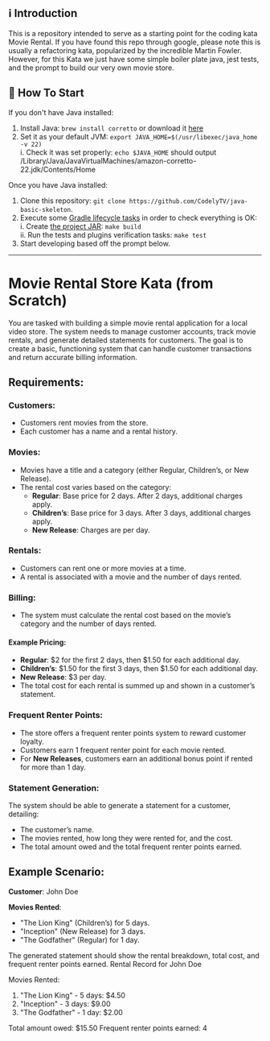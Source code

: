 ## ℹ️ Introduction

This is a repository intended to serve as a starting point for the coding kata Movie Rental.
If you have found this repo through google, please note this is usually a refactoring kata, popularized by the incredible Martin Fowler. However, for this Kata we just have some simple boiler plate java, jest tests, and the prompt to build our very own movie store.

## 🏁 How To Start
If you don't have Java installed:

1. Install Java: `brew install corretto` or download it [here](https://docs.aws.amazon.com/corretto/)
2. Set it as your default JVM: `export JAVA_HOME=$(/usr/libexec/java_home -v 22)`  
  i. Check it was set properly: `echo $JAVA_HOME` should output /Library/Java/JavaVirtualMachines/amazon-corretto-22.jdk/Contents/Home

Once you have Java installed:
1. Clone this repository: `git clone https://github.com/CodelyTV/java-basic-skeleton`.
2. Execute some [Gradle lifecycle tasks](https://docs.gradle.org/current/userguide/java_plugin.html#lifecycle_tasks) in order to check everything is OK:  
    i. Create [the project JAR](https://docs.gradle.org/current/userguide/java_plugin.html#sec:jar): `make build`  
    ii. Run the tests and plugins verification tasks: `make test`
3. Start developing based off the prompt below.

----------------------------------------------------------------------------------
# Movie Rental Store Kata (from Scratch)

You are tasked with building a simple movie rental application for a local video store. The system needs to manage customer accounts, track movie rentals, and generate detailed statements for customers. The goal is to create a basic, functioning system that can handle customer transactions and return accurate billing information.

## Requirements:

### Customers:
- Customers rent movies from the store.
- Each customer has a name and a rental history.

### Movies:
- Movies have a title and a category (either Regular, Children’s, or New Release).
- The rental cost varies based on the category:
  - **Regular**: Base price for 2 days. After 2 days, additional charges apply.
  - **Children’s**: Base price for 3 days. After 3 days, additional charges apply.
  - **New Release**: Charges are per day.

### Rentals:
- Customers can rent one or more movies at a time.
- A rental is associated with a movie and the number of days rented.

### Billing:
- The system must calculate the rental cost based on the movie’s category and the number of days rented.

#### Example Pricing:
- **Regular**: $2 for the first 2 days, then $1.50 for each additional day.
- **Children’s**: $1.50 for the first 3 days, then $1.50 for each additional day.
- **New Release**: $3 per day.
- The total cost for each rental is summed up and shown in a customer’s statement.

### Frequent Renter Points:
- The store offers a frequent renter points system to reward customer loyalty.
- Customers earn 1 frequent renter point for each movie rented.
- For **New Releases**, customers earn an additional bonus point if rented for more than 1 day.

### Statement Generation:
The system should be able to generate a statement for a customer, detailing:
- The customer’s name.
- The movies rented, how long they were rented for, and the cost.
- The total amount owed and the total frequent renter points earned.

## Example Scenario:
**Customer**: John Doe

**Movies Rented**:
- "The Lion King" (Children’s) for 5 days.
- "Inception" (New Release) for 3 days.
- "The Godfather" (Regular) for 1 day.

The generated statement should show the rental breakdown, total cost, and frequent renter points earned.
Rental Record for John Doe

Movies Rented:
1. "The Lion King" - 5 days: $4.50
2. "Inception" - 3 days: $9.00
3. "The Godfather" - 1 day: $2.00

Total amount owed: $15.50
Frequent renter points earned: 4
